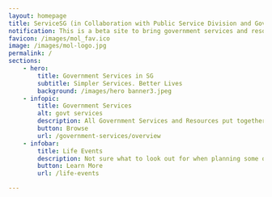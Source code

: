 ```yaml
---
layout: homepage
title: ServiceSG (in Collaboration with Public Service Division and GovTech)
notification: This is a beta site to bring government services and resources closer to you. Try it out and let us know what you think!
favicon: /images/mol_fav.ico
image: /images/mol-logo.jpg
permalink: /
sections:
    - hero:
        title: Government Services in SG
        subtitle: Simpler Services. Better Lives
        background: /images/hero banner3.jpeg
    - infopic:
        title: Government Services
        alt: govt services
        description: All Government Services and Resources put together for you. In one place.
        button: Browse
        url: /government-services/overview
    - infobar:
        title: Life Events
        description: Not sure what to look out for when planning some of your major life decisions? Here are some recommendations for you.
        button: Learn More
        url: /life-events

---
```

